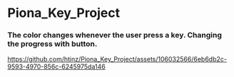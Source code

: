 # Piona_Key_Project

### The color changes whenever the user press a key. Changing the progress with button.


https://github.com/htinz/Piona_Key_Project/assets/106032566/6eb6db2c-9593-4970-856c-6245975da146

